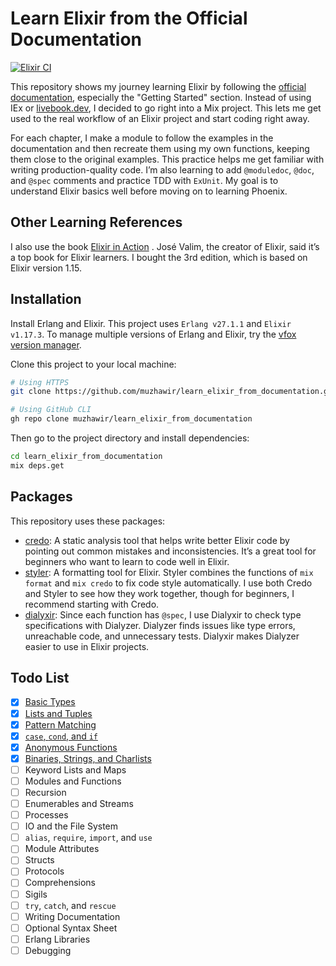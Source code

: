 # Learn Elixir from the Official Documentation

[![Elixir CI](https://github.com/muzhawir/learn_elixir_from_documentation/actions/workflows/elixir.yml/badge.svg)](https://github.com/muzhawir/learn_elixir_from_documentation/actions/workflows/elixir.yml)

This repository shows my journey learning Elixir by following the
[official documentation](https://hexdocs.pm/elixir/introduction.html), especially the
"Getting Started" section. Instead of using IEx or [livebook.dev](https://livebook.dev),
I decided to go right into a Mix project. This lets me get used to the real workflow of an Elixir
project and start coding right away.

For each chapter, I make a module to follow the examples in the documentation and then recreate
them using my own functions, keeping them close to the original examples. This practice helps me
get familiar with writing production-quality code. I’m also learning to add `@moduledoc`, `@doc`,
and `@spec` comments and practice TDD with `ExUnit`. My goal is to understand Elixir basics well
before moving on to learning Phoenix.

## Other Learning References

I also use the book [Elixir in Action](https://www.manning.com/books/elixir-in-action-third-edition)
. José Valim, the creator of Elixir, said it’s a top book for Elixir learners. I bought the 3rd
edition, which is based on Elixir version 1.15.

## Installation

Install Erlang and Elixir. This project uses `Erlang v27.1.1` and `Elixir v1.17.3`. To manage
multiple versions of Erlang and Elixir, try the
[vfox version manager](https://github.com/version-fox/vfox).

Clone this project to your local machine:

```bash
# Using HTTPS
git clone https://github.com/muzhawir/learn_elixir_from_documentation.git

# Using GitHub CLI
gh repo clone muzhawir/learn_elixir_from_documentation
```

Then go to the project directory and install dependencies:

```bash
cd learn_elixir_from_documentation
mix deps.get
```

## Packages

This repository uses these packages:

- [credo](https://github.com/rrrene/credo): A static analysis tool that helps write better Elixir
code by pointing out common mistakes and inconsistencies. It’s a great tool for beginners who want
to learn to code well in Elixir.
- [styler](https://github.com/adobe/elixir-styler): A formatting tool for Elixir. Styler combines
the functions of `mix format` and `mix credo` to fix code style automatically. I use both Credo
and Styler to see how they work together, though for beginners, I recommend starting with Credo.
- [dialyxir](https://github.com/jeremyjh/dialyxir): Since each function has `@spec`, I use Dialyxir
to check type specifications with Dialyzer. Dialyzer finds issues like type errors, unreachable
code, and unnecessary tests. Dialyxir makes Dialyzer easier to use in Elixir projects.

## Todo List

- [x] [Basic Types](./lib/basic_types.ex)
- [x] [Lists and Tuples](./lib/list_and_tuples.ex)
- [x] [Pattern Matching](./lib/pattern_matching.ex)
- [x] [`case`, `cond`, and `if`](./lib/case_cond_if.ex)
- [x] [Anonymous Functions](./lib/anonymous_function.ex)
- [x] [Binaries, Strings, and Charlists](./lib/binaries_strings_and_charlists.ex)
- [ ] Keyword Lists and Maps
- [ ] Modules and Functions
- [ ] Recursion
- [ ] Enumerables and Streams
- [ ] Processes
- [ ] IO and the File System
- [ ] `alias`, `require`, `import`, and `use`
- [ ] Module Attributes
- [ ] Structs
- [ ] Protocols
- [ ] Comprehensions
- [ ] Sigils
- [ ] `try`, `catch`, and `rescue`
- [ ] Writing Documentation
- [ ] Optional Syntax Sheet
- [ ] Erlang Libraries
- [ ] Debugging
